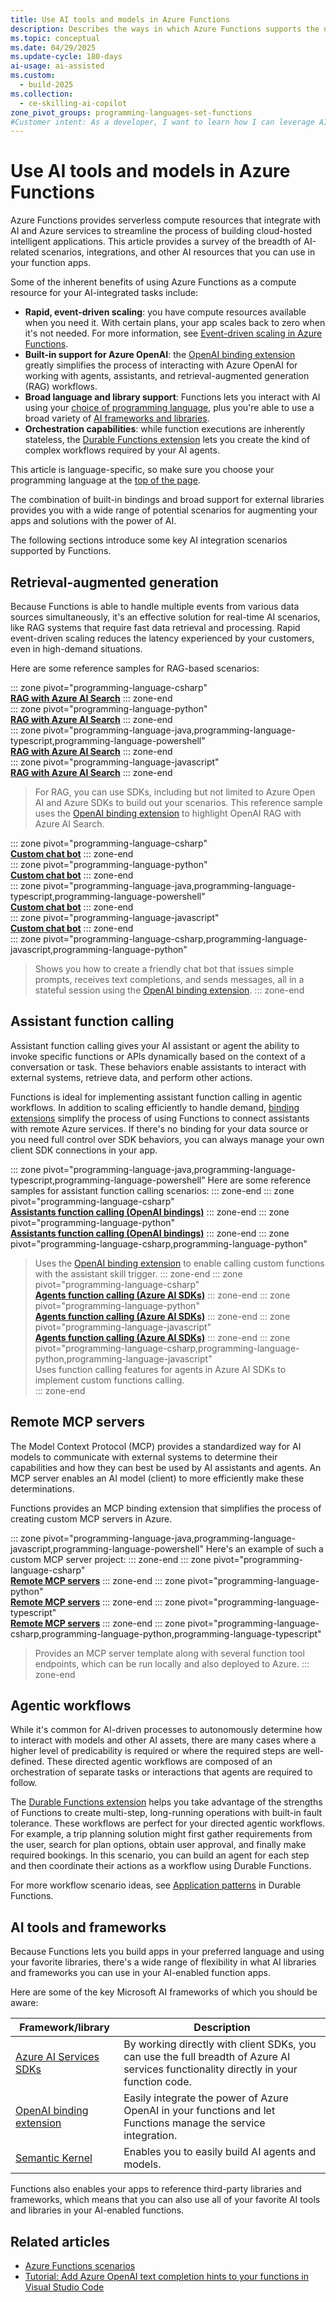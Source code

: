 ```yaml
---
title: Use AI tools and models in Azure Functions  
description: Describes the ways in which Azure Functions supports the use of AI in your function code executions, including LLMs, RAG, agentic workflows, and other AI-related frameworks. 
ms.topic: conceptual
ms.date: 04/29/2025
ms.update-cycle: 180-days
ai-usage: ai-assisted
ms.custom:
  - build-2025
ms.collection: 
  - ce-skilling-ai-copilot 
zone_pivot_groups: programming-languages-set-functions
#Customer intent: As a developer, I want to learn how I can leverage AI models, tools, and other resourtcers so that my function executions can take full advantage of all of the AI-related resources available to an Azure service.
---
```


# Use AI tools and models in Azure Functions

Azure Functions provides serverless compute resources that integrate with AI and Azure services to streamline the process of building cloud-hosted intelligent applications. This article provides a survey of the breadth of AI-related scenarios, integrations, and other AI resources that you can use in your function apps. 

Some of the inherent benefits of using Azure Functions as a compute resource for your AI-integrated tasks include:

+ **Rapid, event-driven scaling**: you have compute resources available when you need it. With certain plans, your app scales back to zero when it's not needed. For more information, see [Event-driven scaling in Azure Functions](event-driven-scaling.md).  
+ **Built-in support for Azure OpenAI**: the [OpenAI binding extension] greatly simplifies the process of interacting with Azure OpenAI for working with agents, assistants, and retrieval-augmented generation (RAG) workflows.
+ **Broad language and library support**: Functions lets you interact with AI using your [choice of programming language](./supported-languages.md), plus you're able to use a broad variety of [AI frameworks and libraries](#ai-tools-and-frameworks). 
+ **Orchestration capabilities**: while function executions are inherently stateless, the [Durable Functions extension](./durable/durable-functions-overview.md) lets you create the kind of complex workflows required by your AI agents.  

This article is language-specific, so make sure you choose your programming language at the [top of the page](#top).

The combination of built-in bindings and broad support for external libraries provides you with a wide range of potential scenarios for augmenting your apps and solutions with the power of AI. 

The following sections introduce some key AI integration scenarios supported by Functions.   

## Retrieval-augmented generation

Because Functions is able to handle multiple events from various data sources simultaneously, it's an effective solution for real-time AI scenarios, like RAG systems that require fast data retrieval and processing. Rapid event-driven scaling reduces the latency experienced by your customers, even in high-demand situations. 

Here are some reference samples for RAG-based scenarios:

::: zone pivot="programming-language-csharp"   
**[RAG with Azure AI Search](https://github.com/Azure-Samples/azure-functions-openai-aisearch-dotnet)**
::: zone-end  
::: zone pivot="programming-language-python"   
**[RAG with Azure AI Search](https://github.com/Azure-Samples/azure-functions-openai-aisearch-python)**
::: zone-end  
::: zone pivot="programming-language-java,programming-language-typescript,programming-language-powershell"    
**[RAG with Azure AI Search](https://github.com/Azure/azure-functions-openai-extension/tree/main/samples/rag-aisearch)**
::: zone-end  
::: zone pivot="programming-language-javascript"   
**[RAG with Azure AI Search](https://github.com/Azure-Samples/azure-functions-openai-aisearch-node)**
::: zone-end  
> For RAG, you can use SDKs, including but not limited to Azure Open AI and Azure SDKs to build out your scenarios. This reference sample uses the [OpenAI binding extension] to highlight OpenAI RAG with Azure AI Search.

::: zone pivot="programming-language-csharp"   
**[Custom chat bot](https://github.com/Azure-Samples/function-dotnet-ai-openai-chatgpt/)**
::: zone-end  
::: zone pivot="programming-language-python"   
**[Custom chat bot](https://github.com/Azure-Samples/function-python-ai-openai-chatgpt)**
::: zone-end   
::: zone pivot="programming-language-java,programming-language-typescript,programming-language-powershell"   
**[Custom chat bot](https://github.com/Azure/azure-functions-openai-extension/tree/main/samples/chat)**
::: zone-end   
::: zone pivot="programming-language-javascript"   
**[Custom chat bot](https://github.com/Azure-Samples/function-javascript-ai-openai-chatgpt)**
::: zone-end  
::: zone pivot="programming-language-csharp,programming-language-javascript,programming-language-python" 
> Shows you how to create a friendly chat bot that issues simple prompts, receives text completions, and sends messages, all in a stateful session using the [OpenAI binding extension].
::: zone-end

## Assistant function calling

Assistant function calling gives your AI assistant or agent the ability to invoke specific functions or APIs dynamically based on the context of a conversation or task. These behaviors enable assistants to interact with external systems, retrieve data, and perform other actions.

Functions is ideal for implementing assistant function calling in agentic workflows. In addition to scaling efficiently to handle demand,  [binding extensions](./functions-triggers-bindings.md) simplify the process of using Functions to connect assistants with remote Azure services. If there's no binding for your data source or you need full control over SDK behaviors, you can always manage your own client SDK connections in your app.

::: zone pivot="programming-language-java,programming-language-typescript,programming-language-powershell"
Here are some reference samples for assistant function calling scenarios:
::: zone-end
::: zone pivot="programming-language-csharp"  
**[Assistants function calling (OpenAI bindings)](https://github.com/Azure-Samples/azure-functions-assistants-openai-dotnet)**
::: zone-end
::: zone pivot="programming-language-python"  
**[Assistants function calling (OpenAI bindings)](https://github.com/Azure-Samples/azure-functions-assistants-python)**
::: zone-end
::: zone pivot="programming-language-csharp,programming-language-python"  
> Uses the [OpenAI binding extension] to enable calling custom functions with the assistant skill trigger.
::: zone-end
::: zone pivot="programming-language-csharp"  
**[Agents function calling (Azure AI SDKs)](https://github.com/Azure-Samples/azure-functions-ai-services-agent-dotnet)**
::: zone-end
::: zone pivot="programming-language-python"  
**[Agents function calling (Azure AI SDKs)](https://github.com/Azure-Samples/azure-functions-ai-services-agent-python)**
::: zone-end
::: zone pivot="programming-language-javascript"  
**[Agents function calling (Azure AI SDKs)](https://github.com/Azure-Samples/azure-functions-ai-services-agent-javascript)**
::: zone-end
::: zone pivot="programming-language-csharp,programming-language-python,programming-language-javascript"  
> Uses function calling features for agents in Azure AI SDKs to implement custom functions calling.  
::: zone-end
## Remote MCP servers

The Model Context Protocol (MCP) provides a standardized way for AI models to communicate with external systems to determine their capabilities and how they can best be used by AI assistants and agents. An MCP server enables an AI model (client) to more efficiently make these determinations. 

Functions provides an MCP binding extension that simplifies the process of creating custom MCP servers in Azure. 

::: zone pivot="programming-language-java,programming-language-javascript,programming-language-powershell"
Here's an example of such a custom MCP server project: 
::: zone-end
::: zone pivot="programming-language-csharp"  
**[Remote MCP servers](https://github.com/Azure-Samples/remote-mcp-functions-dotnet)**
::: zone-end
::: zone pivot="programming-language-python"  
**[Remote MCP servers](https://github.com/Azure-Samples/remote-mcp-functions-python)**
::: zone-end
::: zone pivot="programming-language-typescript"  
**[Remote MCP servers](https://github.com/Azure-Samples/remote-mcp-functions-typescript)**
::: zone-end
::: zone pivot="programming-language-csharp,programming-language-python,programming-language-typescript"  
> Provides an MCP server template along with several function tool endpoints, which can be run locally and also deployed to Azure.
::: zone-end
## Agentic workflows

While it's common for AI-driven processes to autonomously determine how to interact with models and other AI assets, there are many cases where a higher level of predicability is required or where the required steps are well-defined. These directed agentic workflows are composed of an orchestration of separate tasks or interactions that agents are required to follow. 

The [Durable Functions extension](durable/durable-functions-overview.md) helps you take advantage of the strengths of Functions to create multi-step, long-running operations with built-in fault tolerance. These workflows are perfect for your directed agentic workflows. For example, a trip planning solution might first gather requirements from the user, search for plan options, obtain user approval, and finally make required bookings. In this scenario, you can build an agent for each step and then coordinate their actions as a workflow using Durable Functions. 

For more workflow scenario ideas, see [Application patterns](durable/durable-functions-overview.md#application-patterns) in Durable Functions. 

## AI tools and frameworks

Because Functions lets you build apps in your preferred language and using your favorite libraries, there's a wide range of flexibility in what AI libraries and frameworks you can use in your AI-enabled function apps. 

Here are some of the key Microsoft AI frameworks of which you should be aware:

| Framework/library | Description |
| ----- | ----- |
| [Azure AI Services SDKs](/azure/developer/ai/azure-ai-for-developers) | By working directly with client SDKs, you can use the full breadth of Azure AI services functionality directly in your function code. |
| [OpenAI binding extension] | Easily integrate the power of Azure OpenAI in your functions and let Functions manage the service integration. |
| [Semantic Kernel](/semantic-kernel/overview) | Enables you to easily build AI agents and models. |

Functions also enables your apps to reference third-party libraries and frameworks, which means that you can also use all of your favorite AI tools and libraries in your AI-enabled functions.  

## Related articles

+ [Azure Functions scenarios](functions-scenarios.md)
+ [Tutorial: Add Azure OpenAI text completion hints to your functions in Visual Studio Code](functions-add-openai-text-completion.md)

[OpenAI binding extension]: functions-bindings-openai.md
 

 

